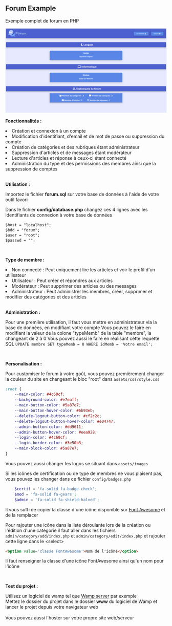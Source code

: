 <h2>Forum Example</h2>

Exemple complet de forum en PHP

<img src="preview.png" alt="Prévisualisation">

__Fonctionnalités :__

<li>Création et connexion à un compte</li>
<li>Modification d'identifiant, d'email et de mot de passe ou suppression du compte</li>
<li>Création de catégories et des rubriques étant administrateur</li>
<li>Suppression d'articles et de messages étant modérateur</li>
<li>Lecture d'articles et réponse à ceux-ci étant connecté</li>
<li>Administration du type et des permissions des membres ainsi que la suppression de comptes</li>

<br>

__Utilisation :__

Importez le fichier __forum.sql__ sur votre base de données à l'aide de votre outil favori

Dans le fichier __config/database.php__ changez ces 4 lignes avec les identifiants de connexion à votre base de données

```
$host = "localhost";
$bdd = "forum";
$user = "root";
$passwd = "";
```

<br>

__Type de membre :__

<li>Non connecté : Peut uniquement lire les articles et voir le profil d'un utilisateur</li>
<li>Utilisateur : Peut créer et répondres aux articles</li>
<li>Modérateur : Peut supprimer des articles ou des messages</li>
<li>Administrateur : Peut administrer les membres, créer, supprimer et modifier des catégories et des articles</li>

<br>

__Administration :__

Pour une première utilisation, il faut vous mettre en administrateur via la base de données, en modifiant votre compte
Vous pouvez le faire en modifiant la valeur de la colone "typeMemb" de la table "membre", la changeant de 2 à 0
Vous pouvez aussi le faire en réalisant cette requette SQL ```UPDATE membre SET typeMemb = 0 WHERE idMemb = 'Votre email';```

<br>

__Personalisation :__

Pour customiser le forum à votre goût, vous pouvez premièrement changer la couleur du site en changeant le bloc "root" dans `assets/css/style.css`

```css
:root {
    --main-color: #4c60cf;
    --background-color: #e7eaff;
    --main-button-color: #5a87e7;
    --main-button-hover-color: #6b93eb;
    --delete-logout-button-color: #cf2c2c;
    --delete-logout-button-hover-color: #e04747;
    --admin-button-color: #dd9611;
    --admin-button-hover-color: #eea928;
    --login-color: #4c60cf;
    --login-border-color: #3e50b3;
    --main-block-color: #5a87e7;
}
```

Vous pouvez aussi changer les logos se situant dans `assets/images`

Si les icônes de certification ou de type de membres ne vous plaisent pas, vous pouvez les changer dans ce fichier `config/badges.php`

```php
    $certif = 'fa-solid fa-badge-check';
    $mod = 'fa-solid fa-gears';
    $admin = 'fa-solid fa-shield-halved';
```
Il vous suffi de copier la classe d'une icône disponible sur <a href='https://fontawesome.com'>Font Awesome</a> et de la remplacer

Pour rajouter une icône dans la liste déroulante lors de la création ou l'édition d'une catégorie il faut aller dans les fichiers `admin/category/add/index.php` et `admin/category/edit/index.php` et rajouter cette ligne dans le \<select>

```html
<option value='classe FontAwesome'>Nom de l'icône</option>
```
Il faut renseigner la classe d'une icône FontAwesome ainsi qu'un nom pour l'icône

<br>

__Test du projet :__

Utilisez un logiciel de wamp tel que [Wamp server](https://www.wampserver.com/) par exemple
<br>
Mettez le dossier du projet dans le dossier __www__ du logiciel de Wamp et lancer le projet depuis votre navigateur web
<br><br>
Vous pouvez aussi l'hoster sur votre propre site web/serveur
